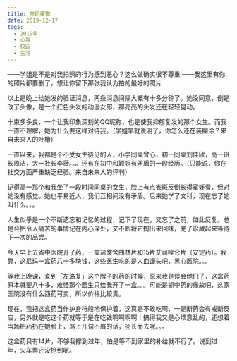 ```yaml
---
title: 重蹈覆辙
date: 2019-12-17
tags:
  - 2019年
  - 心事
  - 校园
  - 生活
---
```


——学姐是不是对我拍照的行为感到恶心？这么做确实很不尊重
——我这里有你的照片都要删了，想让你留下那张我认为拍的最好的照片

以上是晚上给她发的验证消息，两条消息间隔大概有十多分钟了。她没同意，倒是改了头像，是一个红色头发的动漫女郎，那亮亮的头发还在轻轻晃动。

十束多多良，一个让我印象深刻的QQ昵称，也是使我抑郁复发的那个女生。而我一直不理解，她为什么要这样对待我。（学姐早就说明了，你怎么还在装糊涂？来自未来人的吐槽）

一直以来，我都是个不受女生待见的人，小学同桌曾心，初一同桌刘佳欣，高一班长周洁，大一社长李薇。。。还有在初中和颖姐有矛盾的一段经历。（只能说，你在社交方面严重缺乏经验。来自未来人的评判）

记得高一那个和我坐了一段时间同桌的女生，脸上有点雀斑反倒长得蛮好看，但对她没有感觉。她也平易近人，我们互相间没有矛盾。后来她学了文科，现在忘了她叫什么。。。

人生似乎是一个不断遗忘和记忆的过程，记下了现在，又忘了之前，如此反复。总是会把令人痛苦的事情记在内心深处，又不断将它掏出来回味，完了珍藏起来等待下一次的品尝。

今天早上去省中医院开了药，一盒盐酸舍曲林片和15片艾司唑仑片（安定药）。我靠，这尼玛一盒药八十多块钱，这些医生吃的是人血馒头吧，黑心医院。。。

等我上晚课，查到「左洛复」这个牌子的药的时候，原来我是误会他们了，这盒药原本就要八十多，难怪那个医生只给我开了一盒。。。可能是抓中药的缘故吧，这家医院没有什么西药可卖，所以价格比较贵。

现在，我把这盒药当作护身符般地保护着，这真是不敢吃啊，一是断药会有戒断反应，另外就是吃这个药就等于是在吃钱啊啊啊啊！搞得我又是心烦意乱的，还想着当场把药扔在她脸上，骂上几句不屑的话，扬长而去呢。。。

这盒药只有14片，不够我撑到过年，怕是等不到家里的补给就不行了。说到过年，火车票还没抢到呢。
